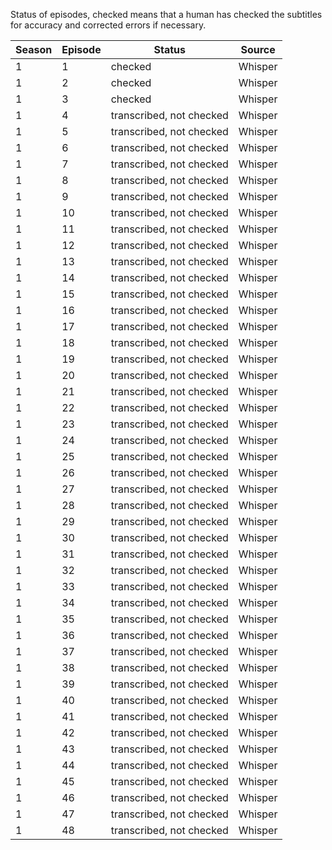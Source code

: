 Status of episodes, checked means that a human has checked the subtitles for accuracy and corrected errors if necessary.  

|Season|Episode|Status|Source|
|---|---|---|---|
|1|1|checked|Whisper|
|1|2|checked|Whisper|
|1|3|checked|Whisper|
|1|4|transcribed, not checked|Whisper|
|1|5|transcribed, not checked|Whisper|
|1|6|transcribed, not checked|Whisper|
|1|7|transcribed, not checked|Whisper|
|1|8|transcribed, not checked|Whisper|
|1|9|transcribed, not checked|Whisper|
|1|10|transcribed, not checked|Whisper|
|1|11|transcribed, not checked|Whisper|
|1|12|transcribed, not checked|Whisper|
|1|13|transcribed, not checked|Whisper|
|1|14|transcribed, not checked|Whisper|
|1|15|transcribed, not checked|Whisper|
|1|16|transcribed, not checked|Whisper|
|1|17|transcribed, not checked|Whisper|
|1|18|transcribed, not checked|Whisper|
|1|19|transcribed, not checked|Whisper|
|1|20|transcribed, not checked|Whisper|
|1|21|transcribed, not checked|Whisper|
|1|22|transcribed, not checked|Whisper|
|1|23|transcribed, not checked|Whisper|
|1|24|transcribed, not checked|Whisper|
|1|25|transcribed, not checked|Whisper|
|1|26|transcribed, not checked|Whisper|
|1|27|transcribed, not checked|Whisper|
|1|28|transcribed, not checked|Whisper|
|1|29|transcribed, not checked|Whisper|
|1|30|transcribed, not checked|Whisper|
|1|31|transcribed, not checked|Whisper|
|1|32|transcribed, not checked|Whisper|
|1|33|transcribed, not checked|Whisper|
|1|34|transcribed, not checked|Whisper|
|1|35|transcribed, not checked|Whisper|
|1|36|transcribed, not checked|Whisper|
|1|37|transcribed, not checked|Whisper|
|1|38|transcribed, not checked|Whisper|
|1|39|transcribed, not checked|Whisper|
|1|40|transcribed, not checked|Whisper|
|1|41|transcribed, not checked|Whisper|
|1|42|transcribed, not checked|Whisper|
|1|43|transcribed, not checked|Whisper|
|1|44|transcribed, not checked|Whisper|
|1|45|transcribed, not checked|Whisper|
|1|46|transcribed, not checked|Whisper|
|1|47|transcribed, not checked|Whisper|
|1|48|transcribed, not checked|Whisper|


